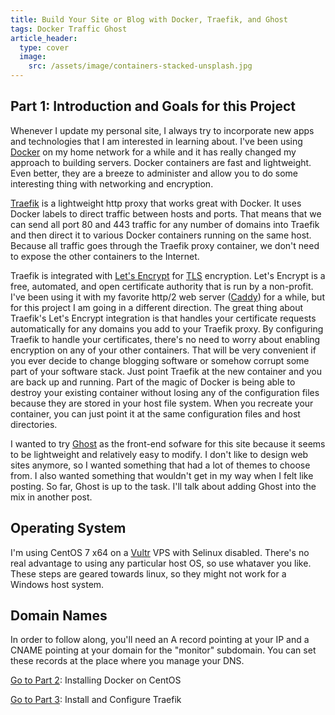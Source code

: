 ```yaml
---
title: Build Your Site or Blog with Docker, Traefik, and Ghost
tags: Docker Traffic Ghost
article_header:
  type: cover
  image:
    src: /assets/image/containers-stacked-unsplash.jpg
---
```


## Part 1: Introduction and Goals for this Project  

Whenever I update my personal site, I always try to incorporate new apps and technologies that I am interested in learning about. I've been using [Docker](https://www.docker.com/) on my home network for a while and it has really changed my approach to building servers. Docker containers are fast and lightweight. Even better, they are a breeze to administer and allow you to do some interesting thing with networking and encryption.

[Traefik](https://traefik.io/) is a lightweight http proxy that works great with Docker. It uses Docker labels to direct traffic between hosts and ports. That means that we can send all port 80 and 443 traffic for any number of domains into Traefik and then direct it to various Docker containers running on the same host. Because all traffic goes through the Traefik proxy container, we don't need to expose the other containers to the Internet.

Traefik is integrated with [Let's Encrypt](https://letsencrypt.org/) for [TLS](https://en.wikipedia.org/wiki/Transport_Layer_Security) encryption. Let's Encrypt is a free, automated, and open certificate authority that is run by a non-profit. I've been using it with my favorite http/2 web server ([Caddy](https://caddyserver.com/)) for a while, but for this project I am going in a different direction. The great thing about Traefik's Let's Encrypt integration is that handles your certificate requests automatically for any domains you add to your Traefik proxy. By configuring Traefik to handle your certificates, there's no need to worry about enabling encryption on any of your other containers. That will be very convenient if you ever decide to change blogging software or somehow corrupt some part of your software stack. Just point Traefik at the new container and you are back up and running. Part of the magic of Docker is being able to destroy your existing container without losing any of the configuration files because they are stored in your host file system. When you recreate your container, you can just point it at the same configuration files and host directories.

I wanted to try [Ghost](https://ghost.org/) as the front-end sofware for this site because it seems to be lightweight and relatively easy to modify. I don't like to design web sites anymore, so I wanted something that had a lot of themes to choose from. I also wanted something that wouldn't get in my way when I felt like posting. So far, Ghost is up to the task. I'll talk about adding Ghost into the mix in another post.

## Operating System

I'm using CentOS 7 x64 on a [Vultr](https://www.vultr.com/?ref=7091040) VPS with Selinux disabled. There's no real advantage to using any particular host OS, so use whataver you like. These steps are geared towards linux, so they might not work for a Windows host system.

## Domain Names

In order to follow along, you'll need an A record pointing at your IP and a CNAME pointing at your domain for the "monitor" subdomain. You can set these records at the place where you manage your DNS.

[Go to Part 2](installing-docker-on-centos): Installing Docker on CentOS

[Go to Part 3](install-and-configure-traefik-in-docker): Install and Configure Traefik